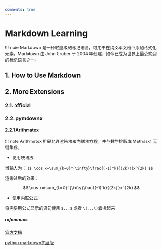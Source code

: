 ```yaml
---
comments: true
---
```

# Markdown Learning
!!! note
    Markdown 是一种轻量级的标记语言，可用于在纯文本文档中添加格式化元素。Markdown 由 John Gruber 于 2004 年创建，如今已成为世界上最受欢迎的标记语言之一。


## 1. How to Use Markdown
## 2. More Extensions
### 2.1. official

### 2.2. pymdownx
#### 2.2.1 Arithmatex
!!! note
    Arithmatex 扩展允许渲染块和内联块方程，并与数学排版库 MathJax1 无缝集成。

- 使用块语法

当输入为：
`$$
\cos x=\sum_{k=0}^{\infty}\frac{(-1)^k}{(2k)!}x^{2k}
$$`

渲染过后的效果：

$$
\cos x=\sum_{k=0}^{\infty}\frac{(-1)^k}{(2k)!}x^{2k}
$$

- 使用内联公式

将需要用公式显示的语句使用 `$...$` 或者 `\(...\)`囊括起来




##### references
[官方文档](https://markdown.com.cn/)

[python markdown扩展版](https://squidfunk.github.io/mkdocs-material/setup/extensions/python-markdown-extensions/#arithmatex-docsjavascriptsmathjaxjs)